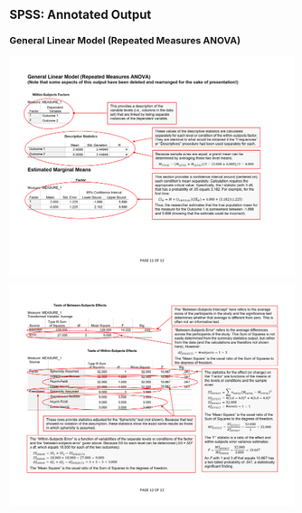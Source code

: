 ## SPSS: Annotated Output

### General Linear Model (Repeated Measures ANOVA)

<p align="center"><kbd><img src="repeated1.png"></kbd></p>
<p align="center"><kbd><img src="repeated2.png"></kbd></p>
